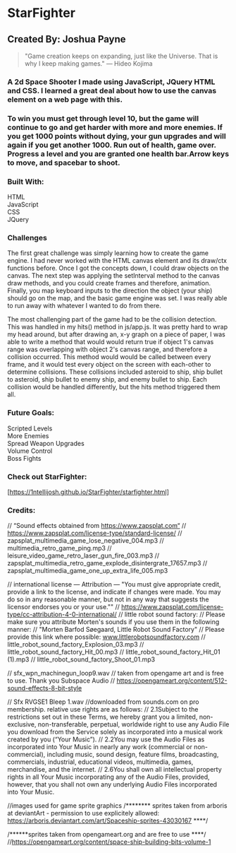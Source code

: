 # StarFighter

## Created By: Joshua Payne

> "Game creation keeps on expanding, just like the Universe. That is why I keep making games." ― Hideo Kojima


### A 2d Space Shooter I made using JavaScript, JQuery HTML and CSS. I learned a great deal about how to use the canvas element on a web page with this.

### To win you must get through level 10, but the game will continue to go and get harder with more and more enemies. If you get 1000 points without dying, your gun upgrades and will again if you get another 1000. Run out of health, game over. Progress a level and you are granted one health bar.Arrow keys to move, and spacebar to shoot.


### Built With:

HTML  
JavaScript  
CSS  
JQuery  

### Challenges

The first great challenge was simply learning how to create the game engine. I had never worked with the HTML canvas element and its draw/ctx functions before. Once I got the concepts down, I could draw objects on the canvas. The next step was applying the setInterval method to the canvas draw methods, and you could create frames and therefore, animation. Finally, you map keyboard inputs to the direction the object (your ship) should go on the map, and the basic game engine was set. I was really able to run away with whatever I wanted to do from there.

The most challenging part of the game had to be the collision detection. This was handled in my hits() method in js/app.js. It was pretty hard to wrap my head around, but after drawing an, x-y graph on a piece of paper, I was able to write a method that would would return true if object 1's canvas range was overlapping with object 2's canvas range, and therefore a collision occurred. This method would would be called between every frame, and it would test every object on the screen with each-other to determine collisions. These collisions included asteroid to ship, ship bullet to asteroid, ship bullet to enemy ship, and enemy bullet to ship. Each collision would be handled differently, but the hits method triggered them all.

### Future Goals:

Scripted Levels  
More Enemies  
Spread Weapon Upgrades  
Volume Control  
Boss Fights  

### Check out StarFighter:
[https://1ntellijosh.github.io/StarFighter/starfighter.html]

### Credits:

// “Sound effects obtained from https://www.zapsplat.com“
// https://www.zapsplat.com/license-type/standard-license/
// zapsplat_multimedia_game_lose_negative_004.mp3
// multimedia_retro_game_ping.mp3
// leisure_video_game_retro_laser_gun_fire_003.mp3
// zapsplat_multimedia_retro_game_explode_disintergrate_17657.mp3
// zapsplat_multimedia_game_one_up_extra_life_005.mp3

// international license — Attribution — "You must give appropriate credit, provide a link to the license, and indicate if changes were made. You may do so in any reasonable manner, but not in any way that suggests the licensor endorses you or your use.""
// https://www.zapsplat.com/license-type/cc-attribution-4-0-international/
// little robot sound factory:
// Please make sure you attribute Morten's sounds if you use them in the following manner:
// "Morten Barfod Søegaard, Little Robot Sound Factory"
// Please provide this link where possible: www.littlerobotsoundfactory.com
// little_robot_sound_factory_Explosion_03.mp3
// little_robot_sound_factory_Hit_00.mp3
// little_robot_sound_factory_Hit_01 (1).mp3
// little_robot_sound_factory_Shoot_01.mp3

// sfx_wpn_machinegun_loop9.wav
// taken from opengame art and is free to use. Thank you Subspace Audio
// https://opengameart.org/content/512-sound-effects-8-bit-style

// Sfx RVGSE1 Bleep 1.wav
//downloaded from sounds.com on pro membership. relative use rights are as follows:
// 2.1Subject to the restrictions set out in these Terms, we hereby grant you a limited, non-exclusive, non-transferable, perpetual, worldwide right to use any Audio File you download from the Service solely as incorporated into a musical work created by you (“Your Music”).
// 2.2You may use the Audio Files as incorporated into Your Music in nearly any work (commercial or non-commercial), including music, sound design, feature films, broadcasting, commercials, industrial, educational videos, multimedia, games, merchandise, and the internet.
// 2.6You shall own all intellectual property rights in all Your Music incorporating any of the Audio Files, provided, however, that you shall not own any underlying Audio Files incorporated into Your Music.

//images used for game sprite graphics
/********   sprites taken from arboris at deviantArt - permission to use explicitely allowed: https://arboris.deviantart.com/art/Spaceship-sprites-43030167   ****/

/******sprites taken from opengameart.org and are free to use   ****/
//https://opengameart.org/content/space-ship-building-bits-volume-1
